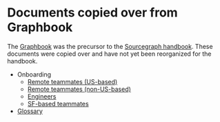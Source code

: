 # Documents copied over from Graphbook

The [Graphbook](https://github.com/sourcegraph/Graphbook) was the precursor to the [Sourcegraph handbook](../../index.md). These documents were copied over and have not yet been reorganized for the handbook.

- Onboarding
  - [Remote teammates (US-based)](onboarding_remote_us.md)
  - [Remote teammates (non-US-based)](onboarding_remote_non_us.md)
  - [Engineers](../../engineering/onboarding.md)
  - [SF-based teammates](onboarding_san_francisco.md)
- [Glossary](glossary.md)

